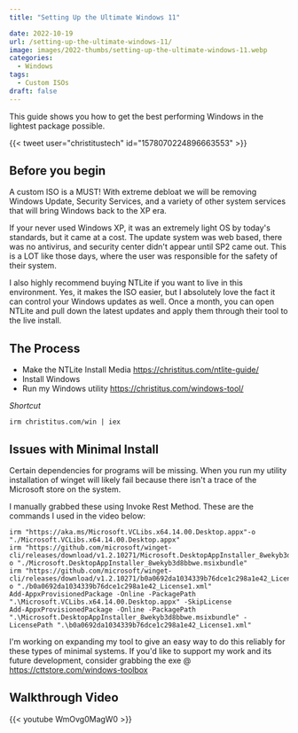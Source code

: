 ```yaml
---
title: "Setting Up the Ultimate Windows 11"

date: 2022-10-19
url: /setting-up-the-ultimate-windows-11/
image: images/2022-thumbs/setting-up-the-ultimate-windows-11.webp
categories:
  - Windows
tags:
  - Custom ISOs
draft: false
---
```

This guide shows you how to get the best performing Windows in the lightest package possible.
<!--more-->

{{< tweet user="christitustech" id="1578070224896663553" >}}

## Before you begin

A custom ISO is a MUST! With extreme debloat we will be removing Windows Update, Security Services, and a variety of other system services that will bring Windows back to the XP era. 

If your never used Windows XP, it was an extremely light OS by today's standards, but it came at a cost. The update system was web based, there was no antivirus, and security center didn't appear until SP2 came out. This is a LOT like those days, where the user was responsible for the safety of their system. 

I also highly recommend buying NTLite if you want to live in this environment. Yes, it makes the ISO easier, but I absolutely love the fact it can control your Windows updates as well. Once a month, you can open NTLite and pull down the latest updates and apply them through their tool to the live install. 

## The Process

- Make the NTLite Install Media <https://christitus.com/ntlite-guide/>
- Install Windows
- Run my Windows utility <https://christitus.com/windows-tool/>

_Shortcut_
```
irm christitus.com/win | iex
```

## Issues with Minimal Install

Certain dependencies for programs will be missing. When you run my utility installation of winget will likely fail because there isn't a trace of the Microsoft store on the system. 

I manually grabbed these using Invoke Rest Method. These are the commands I used in the video below:

```
irm "https://aka.ms/Microsoft.VCLibs.x64.14.00.Desktop.appx"-o "./Microsoft.VCLibs.x64.14.00.Desktop.appx"
irm "https://github.com/microsoft/winget-cli/releases/download/v1.2.10271/Microsoft.DesktopAppInstaller_8wekyb3d8bbwe.msixbundle"-o "./Microsoft.DesktopAppInstaller_8wekyb3d8bbwe.msixbundle"
irm "https://github.com/microsoft/winget-cli/releases/download/v1.2.10271/b0a0692da1034339b76dce1c298a1e42_License1.xml"-o "./b0a0692da1034339b76dce1c298a1e42_License1.xml"
Add-AppxProvisionedPackage -Online -PackagePath ".\Microsoft.VCLibs.x64.14.00.Desktop.appx" -SkipLicense
Add-AppxProvisionedPackage -Online -PackagePath ".\Microsoft.DesktopAppInstaller_8wekyb3d8bbwe.msixbundle" -LicensePath ".\b0a0692da1034339b76dce1c298a1e42_License1.xml"
```

I'm working on expanding my tool to give an easy way to do this reliably for these types of minimal systems. If you'd like to support my work and its future development, consider grabbing the exe @ <https://cttstore.com/windows-toolbox>

## Walkthrough Video

{{< youtube WmOvg0MagW0 >}}
